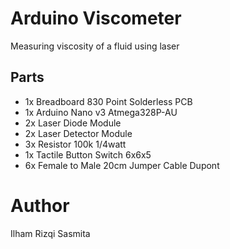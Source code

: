 # Arduino Viscometer
Measuring viscosity of a fluid using laser

## Parts
- 1x Breadboard 830 Point Solderless PCB
- 1x Arduino Nano v3 Atmega328P-AU
- 2x Laser Diode Module
- 2x Laser Detector Module
- 3x Resistor 100k 1/4watt
- 1x Tactile Button Switch 6x6x5
- 6x Female to Male 20cm Jumper Cable Dupont

# Author
Ilham Rizqi Sasmita

